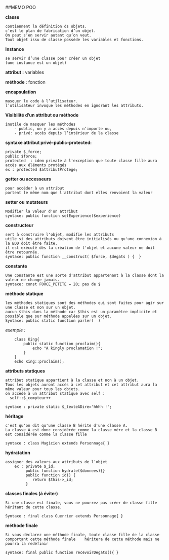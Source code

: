 ﻿##MEMO POO


**classe**   

	contiennent la définition ds objets.  
	c’est le plan de fabrication d’un objet.  
	On peut s’en servir autant qu’on veut.  
	Tout objet issu de classe possède les variables et fonctions.

**Instance**  

	se servir d’une classe pour créer un objet  
	(une instance est un objet)

**attribut :** variables 

**méthode :** fonction

**encapsulation**  

	masquer le code à l’utilisateur.  
	l’utilisateur invoque les méthodes en ignorant les attributs.

**Visibilité d’un attribut ou méthode**  
	
	inutile de masquer les méthodes
		- public, on y a accès depuis n’importe ou,
		- privé: accès depuis l’intérieur de la classe
	
**syntaxe attribut privé-public-protected:**  
 
	private $_force;
	public $force;
	protected  : idem private à l'exception que toute classe fille aura accès aux éléments protégés  
	ex : protected $attributProtege;

**getter ou accesseurs**  
	
	pour accéder à un attribut
	portent le même nom que l'attribut dont elles renvoient la valeur 
	
**setter ou mutateurs**  
	
	Modifier la valeur d'un attribut 
	syntaxe: public function setExperience($experience)
  
**constructeur**  
	
	sert à construire l'objet, modifie les attributs
	utile si des attributs doivent être initialisés ou qu'une connexion à la BDD doit être faite.  
	il est exécuté dès la création de l'objet et aucune valeur ne doit être retournée.  
	syntaxe: public function __construct( $force, $degats ) {  }

**constante**  

	Une constante est une sorte d'attribut appartenant à la classe dont la valeur ne change jamais.  
	syntaxe: const FORCE_PETITE = 20; pas de $

**méthode statique**  
	
	les méthodes statiques sont des méthodes qui sont faites pour agir sur une classe et non sur un objet.  
	aucun $this dans la méthode car $this est un paramètre implicite et possible que sur méthode appelées sur un objet.  
	Syntaxe: public static function parler(  )

*exemple  :*  

		class King{  
			public static function proclaim(){  
				echo "A kingly proclamation !";  
			}
		}  
		echo King::proclaim();


**attributs statiques**  

	attribut statique appartient à la classe et non à un objet.  
	Tous les objets auront accès à cet attribut et cet attribut aura la même valeur pour tous les objets.  
	on accède à un attribut statique avec self :  
	  self::$_compteur++ 
	   
	syntaxe : private static $_texteADire='hhhh !';

**héritage**  
	
	c'est qu'on dit qu'une classe B hérite d'une classe A.  
	La classe A est donc considérée comme la classe mère et la classe B est considérée comme la classe fille  
	
	syntaxe : class Magicien extends Personnage{ }

**hydratation**  

	assigner des valeurs aux attributs de l’objet  
		ex : private $_id;  
		     public function hydrate($donnees){}  
		     public function id() {  
		        return $this->_id;   
		     }
		     
**classes finales (à éviter)**  

	Si une classe est finale, vous ne pourrez pas créer de classe fille héritant de cette classe.  
	
	Syntaxe : final class Guerrier extends Personnage{ }

**méthode finale**  

	Si vous déclarez une méthode finale, toute classe fille de la classe comportant cette méthode finale 	héritera de cette méthode mais ne pourra la redéfinir  
	
	syntaxe: final public function recevoirDegats(){ }




